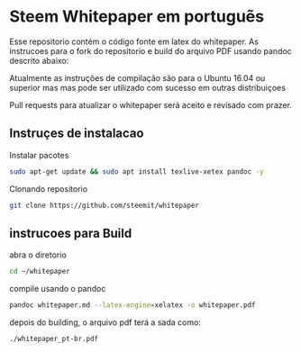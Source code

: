 # Steem Whitepaper em portuguẽs

Esse repositorio contém o código fonte em latex do whitepaper. 
As instrucoes para  o fork do repositorio e build do arquivo PDF usando pandoc descrito abaixo:

Atualmente as instruções de compilação são para o Ubuntu 16.04 ou superior mas mas pode ser utilizado com sucesso em outras distribuiçoes

Pull requests para atualizar o whitepaper será aceito e revisado com prazer.

## Instruçes de instalacao

Instalar pacotes
```bash
sudo apt-get update && sudo apt install texlive-xetex pandoc -y
```

Clonando repositorio
```bash
git clone https://github.com/steemit/whitepaper
```

## instrucoes para Build 

abra o diretorio
```bash
cd ~/whitepaper
```

compile usando o pandoc
```bash
pandoc whitepaper.md --latex-engine=xelatex -o whitepaper.pdf
```

depois do building, o arquivo pdf terá a sada como:
```bash
./whitepaper_pt-br.pdf
```
